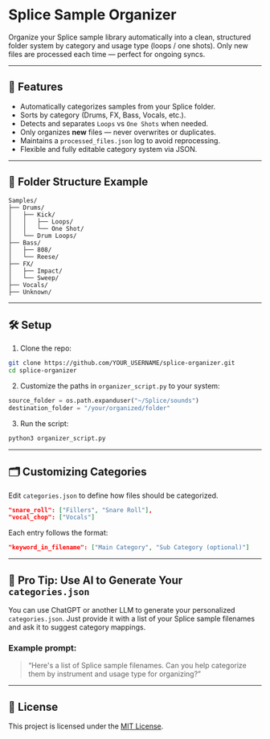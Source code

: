 # Splice Sample Organizer

Organize your Splice sample library automatically into a clean, structured folder system by category and usage type (loops / one shots). Only new files are processed each time — perfect for ongoing syncs.

---

## 🧠 Features

- Automatically categorizes samples from your Splice folder.
- Sorts by category (Drums, FX, Bass, Vocals, etc.).
- Detects and separates `Loops` vs `One Shots` when needed.
- Only organizes **new** files — never overwrites or duplicates.
- Maintains a `processed_files.json` log to avoid reprocessing.
- Flexible and fully editable category system via JSON.

---

## 📁 Folder Structure Example

```
Samples/
├── Drums/
│   ├── Kick/
│   │   ├── Loops/
│   │   └── One Shot/
│   └── Drum Loops/
├── Bass/
│   ├── 808/
│   └── Reese/
├── FX/
│   ├── Impact/
│   └── Sweep/
├── Vocals/
├── Unknown/
```

---

## 🛠 Setup

1. Clone the repo:

```bash
git clone https://github.com/YOUR_USERNAME/splice-organizer.git
cd splice-organizer
```

2. Customize the paths in `organizer_script.py` to your system:
```python
source_folder = os.path.expanduser("~/Splice/sounds")
destination_folder = "/your/organized/folder"
```

3. Run the script:
```bash
python3 organizer_script.py
```

---

## 🗂 Customizing Categories

Edit `categories.json` to define how files should be categorized.

```json
"snare_roll": ["Fillers", "Snare Roll"],
"vocal_chop": ["Vocals"]
```

Each entry follows the format:

```json
"keyword_in_filename": ["Main Category", "Sub Category (optional)"]
```

---

## 🤖 Pro Tip: Use AI to Generate Your `categories.json`

You can use ChatGPT or another LLM to generate your personalized `categories.json`. Just provide it with a list of your Splice sample filenames and ask it to suggest category mappings.

### Example prompt:
> “Here's a list of Splice sample filenames. Can you help categorize them by instrument and usage type for organizing?”

---

## 📄 License

This project is licensed under the [MIT License](LICENSE).
